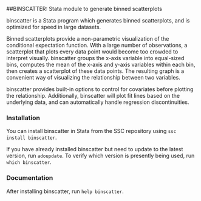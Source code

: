 ##BINSCATTER: Stata module to generate binned scatterplots


binscatter is a Stata program which generates binned scatterplots, and is optimized for speed in large datasets.

Binned scatterplots provide a non-parametric visualization of the conditional expectation function.  With a large number of observations, a scatterplot that plots every data point would become too crowded to interpret visually.  binscatter groups the x-axis variable into equal-sized bins, computes the mean of the x-axis and y-axis variables within each bin, then creates a scatterplot of these data points.  The resulting graph is a convenient way of visualizing the relationship between two variables.

binscatter provides built-in options to control for covariates before plotting the relationship. Additionally, binscatter will plot fit lines based on the underlying data, and can automatically handle regression discontinuities.

### Installation

You can install binscatter in Stata from the SSC repository using `ssc install binscatter`.

If you have already installed binscatter but need to update to the latest version, run `adoupdate`.  To verify which version is presently being used, run `which binscatter`.

### Documentation

After installing binscatter, run `help binscatter`.
